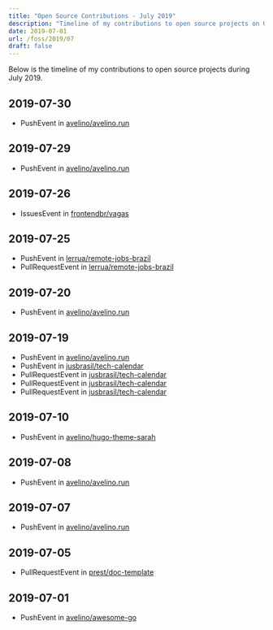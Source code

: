 ```yaml
---
title: "Open Source Contributions - July 2019"
description: "Timeline of my contributions to open source projects on GitHub during July 2019."
date: 2019-07-01
url: /foss/2019/07
draft: false
---
```


Below is the timeline of my contributions to open source projects during July 2019.

## 2019-07-30

- PushEvent in [avelino/avelino.run](https://github.com/avelino/avelino.run)

## 2019-07-29

- PushEvent in [avelino/avelino.run](https://github.com/avelino/avelino.run)

## 2019-07-26

- IssuesEvent in [frontendbr/vagas](https://github.com/frontendbr/vagas)

## 2019-07-25

- PushEvent in [lerrua/remote-jobs-brazil](https://github.com/lerrua/remote-jobs-brazil)
- PullRequestEvent in [lerrua/remote-jobs-brazil](https://github.com/lerrua/remote-jobs-brazil)

## 2019-07-20

- PushEvent in [avelino/avelino.run](https://github.com/avelino/avelino.run)

## 2019-07-19

- PushEvent in [avelino/avelino.run](https://github.com/avelino/avelino.run)
- PushEvent in [jusbrasil/tech-calendar](https://github.com/jusbrasil/tech-calendar)
- PullRequestEvent in [jusbrasil/tech-calendar](https://github.com/jusbrasil/tech-calendar)
- PullRequestEvent in [jusbrasil/tech-calendar](https://github.com/jusbrasil/tech-calendar)
- PullRequestEvent in [jusbrasil/tech-calendar](https://github.com/jusbrasil/tech-calendar)

## 2019-07-10

- PushEvent in [avelino/hugo-theme-sarah](https://github.com/avelino/hugo-theme-sarah)

## 2019-07-08

- PushEvent in [avelino/avelino.run](https://github.com/avelino/avelino.run)

## 2019-07-07

- PushEvent in [avelino/avelino.run](https://github.com/avelino/avelino.run)

## 2019-07-05

- PullRequestEvent in [prest/doc-template](https://github.com/prest/doc-template)

## 2019-07-01

- PushEvent in [avelino/awesome-go](https://github.com/avelino/awesome-go)


